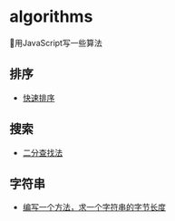 # algorithms
🍓用JavaScript写一些算法

## 排序
- [快速排序](https://github.com/hubvue/algorithms/issues/2)


## 搜索
- [二分查找法 ](https://github.com/hubvue/algorithms/issues/1)
## 字符串
- [编写一个方法，求一个字符串的字节长度](https://github.com/hubvue/algorithms/issues/3)
